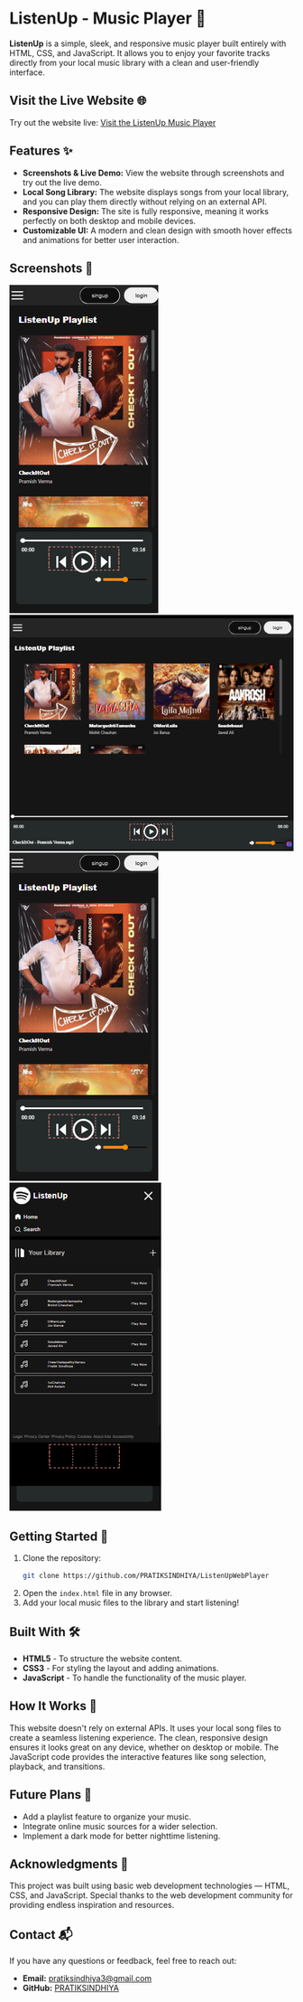 # ListenUp - Music Player 🎵

**ListenUp** is a simple, sleek, and responsive music player built entirely with HTML, CSS, and JavaScript. It allows you to enjoy your favorite tracks directly from your local music library with a clean and user-friendly interface.

## Visit the Live Website 🌐  

Try out the website live: [Visit the ListenUp Music Player](http://listenup.freewebhostmost.com/)

## Features ✨  

- **Screenshots & Live Demo:** View the website through screenshots and try out the live demo.  
- **Local Song Library:** The website displays songs from your local library, and you can play them directly without relying on an external API.  
- **Responsive Design:** The site is fully responsive, meaning it works perfectly on both desktop and mobile devices.  
- **Customizable UI:** A modern and clean design with smooth hover effects and animations for better user interaction.

## Screenshots 📸

![Screenshot1](website_demo_images/screenshot_mobile1.png)  
![Screenshot1](\website_demo_images\screenshot_website2.png)  
![Screenshot1](\website_demo_images\screenshot_mobile1.png)  
![Screenshot1](\website_demo_images\screenshot_mobile2.png)  


## Getting Started 🚀  

1. Clone the repository:  
   ```bash  
   git clone https://github.com/PRATIKSINDHIYA/ListenUpWebPlayer  
   ```  
2. Open the `index.html` file in any browser.  
3. Add your local music files to the library and start listening!

## Built With 🛠️  

- **HTML5** - To structure the website content.  
- **CSS3** - For styling the layout and adding animations.  
- **JavaScript** - To handle the functionality of the music player.  

## How It Works 🔧  

This website doesn't rely on external APIs. It uses your local song files to create a seamless listening experience. The clean, responsive design ensures it looks great on any device, whether on desktop or mobile. The JavaScript code provides the interactive features like song selection, playback, and transitions.

## Future Plans 🚀  

- Add a playlist feature to organize your music.  
- Integrate online music sources for a wider selection.  
- Implement a dark mode for better nighttime listening.

## Acknowledgments 🙌  

This project was built using basic web development technologies — HTML, CSS, and JavaScript. Special thanks to the web development community for providing endless inspiration and resources.

## Contact 📬  

If you have any questions or feedback, feel free to reach out:  

- **Email:** pratiksindhiya3@gmail.com  
- **GitHub:** [PRATIKSINDHIYA](https://github.com/PRATIKSINDHIYA)
